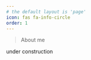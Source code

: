 ```yaml
---
# the default layout is 'page'
icon: fas fa-info-circle
order: 1
---
```



> About me

under construction